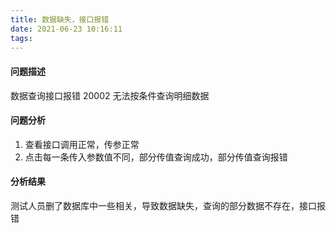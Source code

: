 ```yaml
---
title: 数据缺失，接口报错
date: 2021-06-23 10:16:11
tags:
---
```

#### 问题描述

数据查询接口报错
20002 无法按条件查询明细数据

#### 问题分析

1. 查看接口调用正常，传参正常
2. 点击每一条传入参数值不同，部分传值查询成功，部分传值查询报错

#### 分析结果

测试人员删了数据库中一些相关，导致数据缺失，查询的部分数据不存在，接口报错
